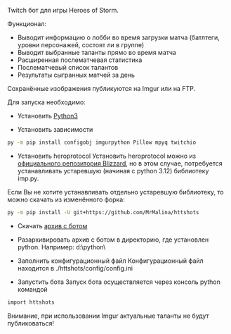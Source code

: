 ﻿Twitch бот для игры Heroes of Storm.

Функционал:
* Выводит информацию о лобби во время загрузки матча (батлтеги, уровни персонажей, состоят ли в группе)
* Выводит выбранные таланты прямо во время матча
* Расширенная послематчевая статистика
* Послематчевый список талантов
* Результаты сыгранных матчей за день

Сохранённые изображения публикуются на Imgur или на FTP.

Для запуска необходимо:
* Установить [Python3](https://www.python.org/downloads/)

* Установить зависимости
```bash
py -m pip install configobj imgurpython Pillow mpyq twitchio
```

* Установить heroprotocol
Установить heroprotocol можно из [официального репозитория Blizzard](https://github.com/Blizzard/heroprotocol), но в этом случае, потребуется устанавливать устаревшую (начиная с python 3.12) библиотеку imp.py.

Если Вы не хотите устанавливать отдельно устаревшую библиотеку, то можно скачать из изменённого форка:
```bash
py -m pip install -U git+https://github.com/MrMalina/httshots
```

* Скачать [архив с ботом](https://github.com/MrMalina/httshots/archive/refs/heads/master.zip)

* Разархивировать архив с ботом в директорию, где установлен python. Например: d:\python\

* Заполнить конфигурационный файл
Конфигурационный файл находится в ./httshots/config/config.ini

* Запустить бота
Запуск бота осуществляется через консоль python командой
```bash
import httshots
```

Внимание, при использовании Imgur актуальные таланты не будут публиковаться!